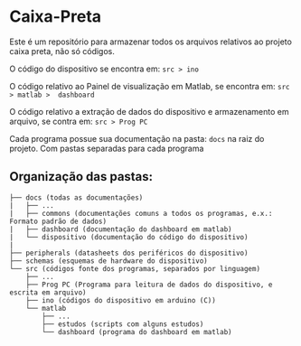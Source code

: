 # Caixa-Preta
Este é um repositório para armazenar todos os arquivos relativos ao projeto caixa preta, não só códigos.

O código do dispositivo se encontra em:
``` src > ino ```

O código relativo ao Painel de visualização em Matlab, se encontra em:
``` src > matlab >  dashboard ```

O código relativo a extração de dados do dispositivo e armazenamento em arquivo, se contra em:
``` src > Prog PC ```

Cada programa possue sua documentação na pasta:
``` docs ```
na raiz do projeto. Com pastas separadas para cada programa

## Organização das pastas:
```
├── docs (todas as documentações)
|   ├── ...
|   ├── commons (documentações comuns a todos os programas, e.x.: Formato padrão de dados)
|   ├── dashboard (documentação do dashboard em matlab)
|   └── dispositivo (documentação do código do dispositivo)
|
├── peripherals (datasheets dos periféricos do dispositivo)
├── schemas (esquemas de hardware do dispositivo)
└── src (códigos fonte dos programas, separados por linguagem)
    ├── ...
    ├── Prog PC (Programa para leitura de dados do dispositivo, e escrita em arquivo)
    ├── ino (códigos do dispositivo em arduino (C))
    └── matlab
        ├── ...
        ├── estudos (scripts com alguns estudos)
        └── dashboard (programa do dashboard em matlab)
```
